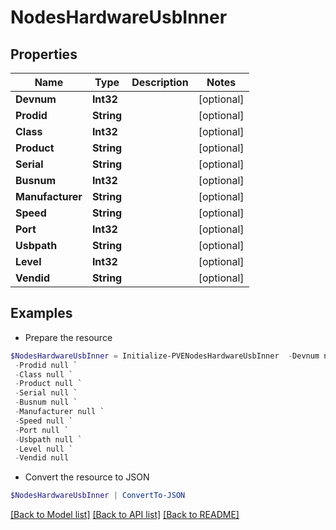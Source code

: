 # NodesHardwareUsbInner
## Properties

Name | Type | Description | Notes
------------ | ------------- | ------------- | -------------
**Devnum** | **Int32** |  | [optional] 
**Prodid** | **String** |  | [optional] 
**Class** | **Int32** |  | [optional] 
**Product** | **String** |  | [optional] 
**Serial** | **String** |  | [optional] 
**Busnum** | **Int32** |  | [optional] 
**Manufacturer** | **String** |  | [optional] 
**Speed** | **String** |  | [optional] 
**Port** | **Int32** |  | [optional] 
**Usbpath** | **String** |  | [optional] 
**Level** | **Int32** |  | [optional] 
**Vendid** | **String** |  | [optional] 

## Examples

- Prepare the resource
```powershell
$NodesHardwareUsbInner = Initialize-PVENodesHardwareUsbInner  -Devnum null `
 -Prodid null `
 -Class null `
 -Product null `
 -Serial null `
 -Busnum null `
 -Manufacturer null `
 -Speed null `
 -Port null `
 -Usbpath null `
 -Level null `
 -Vendid null
```

- Convert the resource to JSON
```powershell
$NodesHardwareUsbInner | ConvertTo-JSON
```

[[Back to Model list]](../README.md#documentation-for-models) [[Back to API list]](../README.md#documentation-for-api-endpoints) [[Back to README]](../README.md)

